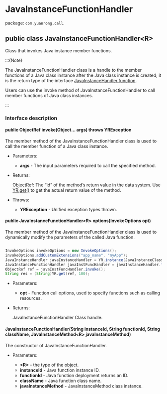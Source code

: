 # JavaInstanceFunctionHandler

package: `com.yuanrong.call`.

## public class JavaInstanceFunctionHandler&lt;R>

Class that invokes Java instance member functions.

:::{Note}

The JavaInstanceFunctionHandler class is a handle to the member functions of a Java class instance after the Java class instance is created; it is the return type of the interface [JavaInstanceHandler.function](JavaInstanceHandler.md).

Users can use the invoke method of JavaInstanceFunctionHandler to call member functions of Java class instances.

:::

### Interface description

#### public ObjectRef invoke(Object... args) throws YRException

The member method of the JavaInstanceFunctionHandler class is used to call the member function of a Java class instance.

- Parameters:

   - **args** - The input parameters required to call the specified method.

- Returns:

   ObjectRef: The “id” of the method’s return value in the data system. Use [YR.get()](get.md) to get the actual return value of the method.

- Throws:

   - **YRException** - Unified exception types thrown.

#### public JavaInstanceFunctionHandler&lt;R&gt; options(InvokeOptions opt)

The member method of the JavaInstanceFunctionHandler class is used to dynamically modify the parameters of the called Java function.

```java

InvokeOptions invokeOptions = new InvokeOptions();
invokeOptions.addCustomExtensions("app_name", "myApp");
JavaInstanceHandler javaInstanceHandler = YR.instance(JavaInstanceClass.of("com.example.YrlibHandler$MyYRApp")).setUrn("sn:cn:yrk:12345678901234561234567890123456:function:0-opc-opc:$latest").invoke();
JavaInstanceFunctionHandler javaInstFuncHandler = javaInstanceHandler.function(JavaInstanceMethod.of("smallCall", String.class)).options(invokeOptions);
ObjectRef ref = javaInstFuncHandler.invoke();
String res = (String)YR.get(ref, 100);
```

- Parameters:

   - **opt** - Function call options, used to specify functions such as calling resources.

- Returns:

   JavaInstanceFunctionHandler Class handle.

#### JavaInstanceFunctionHandler(String instanceId, String functionId, String className, JavaInstanceMethod&lt;R&gt; javaInstanceMethod)

The constructor of JavaInstanceFunctionHandler.

- Parameters:

   - **&lt;R&gt;** - the type of the object.
   - **instanceId** - Java function instance ID.
   - **functionId** - Java function deployment returns an ID.
   - **className** - Java function class name.
   - **javaInstanceMethod** - JavaInstanceMethod class instance.
